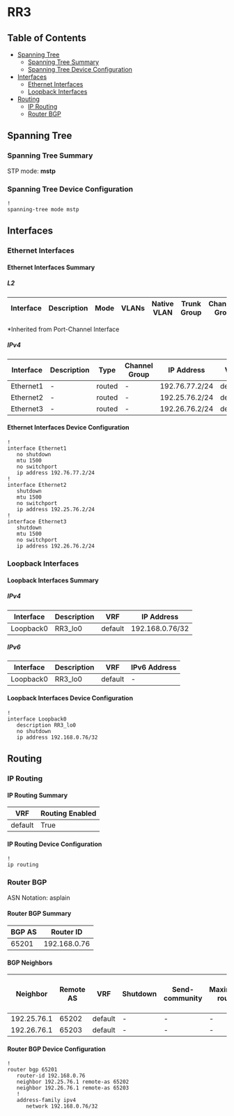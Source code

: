 # RR3

## Table of Contents

- [Spanning Tree](#spanning-tree)
  - [Spanning Tree Summary](#spanning-tree-summary)
  - [Spanning Tree Device Configuration](#spanning-tree-device-configuration)
- [Interfaces](#interfaces)
  - [Ethernet Interfaces](#ethernet-interfaces)
  - [Loopback Interfaces](#loopback-interfaces)
- [Routing](#routing)
  - [IP Routing](#ip-routing)
  - [Router BGP](#router-bgp)

## Spanning Tree

### Spanning Tree Summary

STP mode: **mstp**

### Spanning Tree Device Configuration

```eos
!
spanning-tree mode mstp
```

## Interfaces

### Ethernet Interfaces

#### Ethernet Interfaces Summary

##### L2

| Interface | Description | Mode | VLANs | Native VLAN | Trunk Group | Channel-Group |
| --------- | ----------- | ---- | ----- | ----------- | ----------- | ------------- |

*Inherited from Port-Channel Interface

##### IPv4

| Interface | Description | Type | Channel Group | IP Address | VRF |  MTU | Shutdown | ACL In | ACL Out |
| --------- | ----------- | -----| ------------- | ---------- | ----| ---- | -------- | ------ | ------- |
| Ethernet1 | - | routed | - | 192.76.77.2/24 | default | 1500 | False | - | - |
| Ethernet2 | - | routed | - | 192.25.76.2/24 | default | 1500 | True | - | - |
| Ethernet3 | - | routed | - | 192.26.76.2/24 | default | 1500 | True | - | - |

#### Ethernet Interfaces Device Configuration

```eos
!
interface Ethernet1
   no shutdown
   mtu 1500
   no switchport
   ip address 192.76.77.2/24
!
interface Ethernet2
   shutdown
   mtu 1500
   no switchport
   ip address 192.25.76.2/24
!
interface Ethernet3
   shutdown
   mtu 1500
   no switchport
   ip address 192.26.76.2/24
```

### Loopback Interfaces

#### Loopback Interfaces Summary

##### IPv4

| Interface | Description | VRF | IP Address |
| --------- | ----------- | --- | ---------- |
| Loopback0 | RR3_lo0 | default | 192.168.0.76/32 |

##### IPv6

| Interface | Description | VRF | IPv6 Address |
| --------- | ----------- | --- | ------------ |
| Loopback0 | RR3_lo0 | default | - |

#### Loopback Interfaces Device Configuration

```eos
!
interface Loopback0
   description RR3_lo0
   no shutdown
   ip address 192.168.0.76/32
```

## Routing

### IP Routing

#### IP Routing Summary

| VRF | Routing Enabled |
| --- | --------------- |
| default | True |

#### IP Routing Device Configuration

```eos
!
ip routing
```

### Router BGP

ASN Notation: asplain

#### Router BGP Summary

| BGP AS | Router ID |
| ------ | --------- |
| 65201 | 192.168.0.76 |

#### BGP Neighbors

| Neighbor | Remote AS | VRF | Shutdown | Send-community | Maximum-routes | Allowas-in | BFD | RIB Pre-Policy Retain | Route-Reflector Client | Passive | TTL Max Hops |
| -------- | --------- | --- | -------- | -------------- | -------------- | ---------- | --- | --------------------- | ---------------------- | ------- | ------------ |
| 192.25.76.1 | 65202 | default | - | - | - | - | - | - | - | - | - |
| 192.26.76.1 | 65203 | default | - | - | - | - | - | - | - | - | - |

#### Router BGP Device Configuration

```eos
!
router bgp 65201
   router-id 192.168.0.76
   neighbor 192.25.76.1 remote-as 65202
   neighbor 192.26.76.1 remote-as 65203
   !
   address-family ipv4
      network 192.168.0.76/32
```
